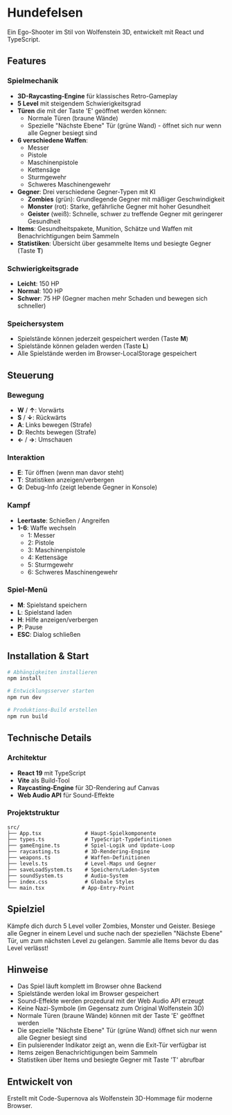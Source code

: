 # Hundefelsen

Ein Ego-Shooter im Stil von Wolfenstein 3D, entwickelt mit React und TypeScript.

## Features

### Spielmechanik
- **3D-Raycasting-Engine** für klassisches Retro-Gameplay
- **5 Level** mit steigendem Schwierigkeitsgrad
- **Türen** die mit der Taste 'E' geöffnet werden können:
  - Normale Türen (braune Wände)
  - Spezielle "Nächste Ebene" Tür (grüne Wand) - öffnet sich nur wenn alle Gegner besiegt sind
- **6 verschiedene Waffen**:
  - Messer
  - Pistole
  - Maschinenpistole
  - Kettensäge
  - Sturmgewehr
  - Schweres Maschinengewehr
- **Gegner**: Drei verschiedene Gegner-Typen mit KI
  - **Zombies** (grün): Grundlegende Gegner mit mäßiger Geschwindigkeit
  - **Monster** (rot): Starke, gefährliche Gegner mit hoher Gesundheit
  - **Geister** (weiß): Schnelle, schwer zu treffende Gegner mit geringerer Gesundheit
- **Items**: Gesundheitspakete, Munition, Schätze und Waffen mit Benachrichtigungen beim Sammeln
- **Statistiken**: Übersicht über gesammelte Items und besiegte Gegner (Taste **T**)

### Schwierigkeitsgrade
- **Leicht**: 150 HP
- **Normal**: 100 HP
- **Schwer**: 75 HP (Gegner machen mehr Schaden und bewegen sich schneller)

### Speichersystem
- Spielstände können jederzeit gespeichert werden (Taste **M**)
- Spielstände können geladen werden (Taste **L**)
- Alle Spielstände werden im Browser-LocalStorage gespeichert

## Steuerung

### Bewegung
- **W** / **↑**: Vorwärts
- **S** / **↓**: Rückwärts
- **A**: Links bewegen (Strafe)
- **D**: Rechts bewegen (Strafe)
- **←** / **→**: Umschauen

### Interaktion
- **E**: Tür öffnen (wenn man davor steht)
- **T**: Statistiken anzeigen/verbergen
- **G**: Debug-Info (zeigt lebende Gegner in Konsole)

### Kampf
- **Leertaste**: Schießen / Angreifen
- **1-6**: Waffe wechseln
  - 1: Messer
  - 2: Pistole
  - 3: Maschinenpistole
  - 4: Kettensäge
  - 5: Sturmgewehr
  - 6: Schweres Maschinengewehr

### Spiel-Menü
- **M**: Spielstand speichern
- **L**: Spielstand laden
- **H**: Hilfe anzeigen/verbergen
- **P**: Pause
- **ESC**: Dialog schließen

## Installation & Start

```bash
# Abhängigkeiten installieren
npm install

# Entwicklungsserver starten
npm run dev

# Produktions-Build erstellen
npm run build
```

## Technische Details

### Architektur
- **React 19** mit TypeScript
- **Vite** als Build-Tool
- **Raycasting-Engine** für 3D-Rendering auf Canvas
- **Web Audio API** für Sound-Effekte

### Projektstruktur
```
src/
├── App.tsx              # Haupt-Spielkomponente
├── types.ts             # TypeScript-Typdefinitionen
├── gameEngine.ts        # Spiel-Logik und Update-Loop
├── raycasting.ts        # 3D-Rendering-Engine
├── weapons.ts           # Waffen-Definitionen
├── levels.ts            # Level-Maps und Gegner
├── saveLoadSystem.ts    # Speichern/Laden-System
├── soundSystem.ts       # Audio-System
├── index.css            # Globale Styles
└── main.tsx            # App-Entry-Point
```

## Spielziel

Kämpfe dich durch 5 Level voller Zombies, Monster und Geister. Besiege alle Gegner in einem Level und suche nach der speziellen "Nächste Ebene" Tür, um zum nächsten Level zu gelangen. Sammle alle Items bevor du das Level verlässt!

## Hinweise

- Das Spiel läuft komplett im Browser ohne Backend
- Spielstände werden lokal im Browser gespeichert
- Sound-Effekte werden prozedural mit der Web Audio API erzeugt
- Keine Nazi-Symbole (im Gegensatz zum Original Wolfenstein 3D)
- Normale Türen (braune Wände) können mit der Taste 'E' geöffnet werden
- Die spezielle "Nächste Ebene" Tür (grüne Wand) öffnet sich nur wenn alle Gegner besiegt sind
- Ein pulsierender Indikator zeigt an, wenn die Exit-Tür verfügbar ist
- Items zeigen Benachrichtigungen beim Sammeln
- Statistiken über Items und besiegte Gegner mit Taste 'T' abrufbar

## Entwickelt von

Erstellt mit Code-Supernova als Wolfenstein 3D-Hommage für moderne Browser.
